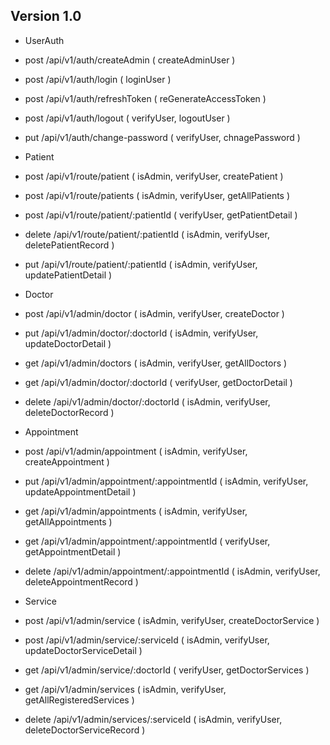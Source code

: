 ## Version 1.0

- UserAuth
- post /api/v1/auth/createAdmin ( createAdminUser )
- post /api/v1/auth/login ( loginUser )
- post /api/v1/auth/refreshToken ( reGenerateAccessToken )
- post /api/v1/auth/logout ( verifyUser, logoutUser )
- put /api/v1/auth/change-password ( verifyUser, chnagePassword )

- Patient
- post /api/v1/route/patient ( isAdmin, verifyUser, createPatient )
- post /api/v1/route/patients ( isAdmin, verifyUser, getAllPatients )
- post /api/v1/route/patient/:patientId ( verifyUser, getPatientDetail )
- delete /api/v1/route/patient/:patientId ( isAdmin, verifyUser, deletePatientRecord )
- put /api/v1/route/patient/:patientId ( isAdmin, verifyUser, updatePatientDetail )

- Doctor
- post /api/v1/admin/doctor ( isAdmin, verifyUser, createDoctor )
- put /api/v1/admin/doctor/:doctorId ( isAdmin, verifyUser, updateDoctorDetail )
- get /api/v1/admin/doctors ( isAdmin, verifyUser, getAllDoctors )
- get /api/v1/admin/doctor/:doctorId ( verifyUser, getDoctorDetail )
- delete /api/v1/admin/doctor/:doctorId ( isAdmin, verifyUser, deleteDoctorRecord )

- Appointment
- post /api/v1/admin/appointment ( isAdmin, verifyUser, createAppointment )
- put /api/v1/admin/appointment/:appointmentId ( isAdmin, verifyUser, updateAppointmentDetail )
- get /api/v1/admin/appointments ( isAdmin, verifyUser, getAllAppointments )
- get /api/v1/admin/appointment/:appointmentId ( verifyUser, getAppointmentDetail )
- delete /api/v1/admin/appointment/:appointmentId ( isAdmin, verifyUser, deleteAppointmentRecord )

- Service
- post /api/v1/admin/service ( isAdmin, verifyUser, createDoctorService )
- post /api/v1/admin/service/:serviceId ( isAdmin, verifyUser, updateDoctorServiceDetail )
- get /api/v1/admin/service/:doctorId ( verifyUser, getDoctorServices )
- get /api/v1/admin/services ( isAdmin, verifyUser, getAllRegisteredServices )
- delete /api/v1/admin/services/:serviceId ( isAdmin, verifyUser, deleteDoctorServiceRecord )
